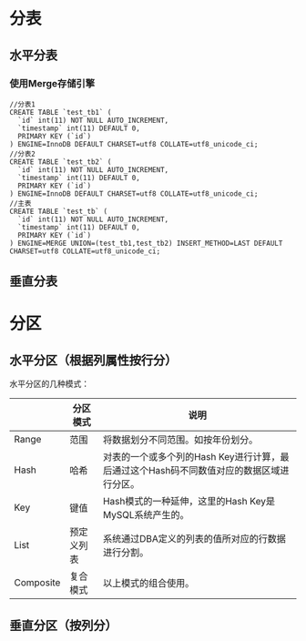 # 分表

## 水平分表

### 使用Merge存储引擎

```
//分表1
CREATE TABLE `test_tb1` (
  `id` int(11) NOT NULL AUTO_INCREMENT,
  `timestamp` int(11) DEFAULT 0,
  PRIMARY KEY (`id`)
) ENGINE=InnoDB DEFAULT CHARSET=utf8 COLLATE=utf8_unicode_ci;
//分表2
CREATE TABLE `test_tb2` (
  `id` int(11) NOT NULL AUTO_INCREMENT,
  `timestamp` int(11) DEFAULT 0,
  PRIMARY KEY (`id`)
) ENGINE=InnoDB DEFAULT CHARSET=utf8 COLLATE=utf8_unicode_ci;
//主表
CREATE TABLE `test_tb` (
  `id` int(11) NOT NULL AUTO_INCREMENT,
  `timestamp` int(11) DEFAULT 0,
  PRIMARY KEY (`id`)
) ENGINE=MERGE UNION=(test_tb1,test_tb2) INSERT_METHOD=LAST DEFAULT CHARSET=utf8 COLLATE=utf8_unicode_ci;
```


## 垂直分表

# 分区

## 水平分区（根据列属性按行分）

水平分区的几种模式：

|		|	分区模式	|	说明	|
|---|---|---|
|	Range		|	范围		|	将数据划分不同范围。如按年份划分。	|
|	Hash		|	哈希		|	对表的一个或多个列的Hash Key进行计算，最后通过这个Hash码不同数值对应的数据区域进行分区。	|
|	Key			|	键值		|	Hash模式的一种延伸，这里的Hash Key是MySQL系统产生的。	|
|	List		|	预定义列表	|	系统通过DBA定义的列表的值所对应的行数据进行分割。	|
|	Composite	|	复合模式	|	以上模式的组合使用。	|

## 垂直分区（按列分）

